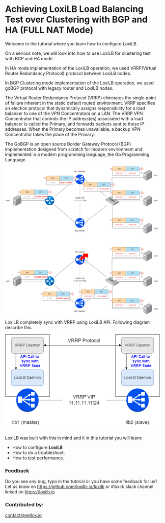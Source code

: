 #  Achieving LoxiLB Load Balancing Test over Clustering with BGP and HA (FULL NAT Mode)

Welcome to the tutorial where you learn how to configure LoxiLB.

On a serious note, we will look into how to use LoxiLB for clustering test with BGP and HA mode. 

In HA mode implementation of the LoxiLB operation, we used VRRP(Virtual Router Redundancy Protocol) protocol between LoxiLB nodes. 

In BGP Clustering mode implementation of the LoxiLB operation, we used goBGP protocol with legacy router and LoxiLB nodes. 

The Virtual Router Redundancy Protocol (VRRP) eliminates the single point of failure inherent in the static default routed environment. VRRP specifies an election protocol that dynamically assigns responsibility for a load balancer to one of the VPN Concentrators on a LAN. The VRRP VPN Concentrator that controls the IP address(es) associated with a load balancer is called the Primary, and forwards packets sent to those IP addresses. When the Primary becomes unavailable, a backup VPN Concentrator takes the place of the Primary.

The GoBGP is an open source Border Gateway Protocol (BGP) implementation designed from scratch for modern environment and implemented in a modern programming language, the Go Programming Language.

![configuration](./assets/configuration.png)

LoxiLB completely sync with VRRP using LoxiLB API. Following diagram describe this.

![vrrp](./assets/vrrp.png)

LoxiLB was built with this in mind and it in this tutorial you will learn:

* How to configure **LoxiLB**
* How to do a troubleshoot.
* How to test performance.

### Feedback

Do you see any bug, typo in the tutorial or you have some feedback for us?
Let us know on https://github.com/loxilb-io/loxilb or #loxilb slack channel linked on https://loxilb.io

### Contributed by:
contact@netlox.io

